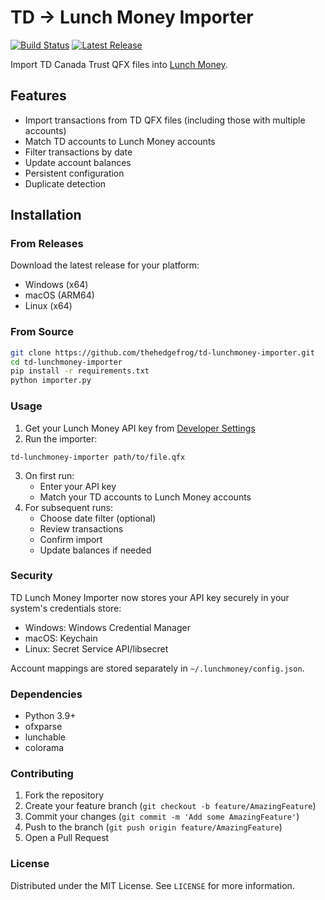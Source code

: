 # TD -> Lunch Money Importer

[![Build Status](https://github.com/thehedgefrog/td-lunchmoney-importer/actions/workflows/build.yml/badge.svg)](https://github.com/thehedgefrog/td-lunchmoney-importer/actions/workflows/build.yml)
[![Latest Release](https://img.shields.io/github/v/release/thehedgefrog/td-lunchmoney-importer)](https://github.com/thehedgefrog/td-lunchmoney-importer/releases/latest)

Import TD Canada Trust QFX files into [Lunch Money](https://lunchmoney.app).

## Features

- Import transactions from TD QFX files (including those with multiple accounts)
- Match TD accounts to Lunch Money accounts
- Filter transactions by date
- Update account balances
- Persistent configuration
- Duplicate detection

## Installation

### From Releases
Download the latest release for your platform:
- Windows (x64)
- macOS (ARM64)
- Linux (x64)

### From Source
```bash
git clone https://github.com/thehedgefrog/td-lunchmoney-importer.git
cd td-lunchmoney-importer
pip install -r requirements.txt
python importer.py
```

### Usage
1. Get your Lunch Money API key from [Developer Settings](https://my.lunchmoney.app/developers)
2. Run the importer:
```
td-lunchmoney-importer path/to/file.qfx
```

3. On first run:
   - Enter your API key
   - Match your TD accounts to Lunch Money accounts
4. For subsequent runs:
   - Choose date filter (optional)
   - Review transactions
   - Confirm import
   - Update balances if needed

### Security
TD Lunch Money Importer now stores your API key securely in your system's credentials store:
- Windows: Windows Credential Manager
- macOS: Keychain
- Linux: Secret Service API/libsecret

Account mappings are stored separately in `~/.lunchmoney/config.json`.

### Dependencies
- Python 3.9+
- ofxparse
- lunchable
- colorama

### Contributing
1. Fork the repository
2. Create your feature branch (`git checkout -b feature/AmazingFeature`)
3. Commit your changes (`git commit -m 'Add some AmazingFeature'`)
4. Push to the branch (`git push origin feature/AmazingFeature`)
5. Open a Pull Request

### License
Distributed under the MIT License. See `LICENSE` for more information.